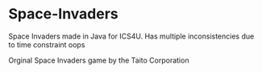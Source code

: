# Space-Invaders
Space Invaders made in Java for ICS4U. Has multiple inconsistencies due to time constraint oops

Orginal Space Invaders game by the Taito Corporation
